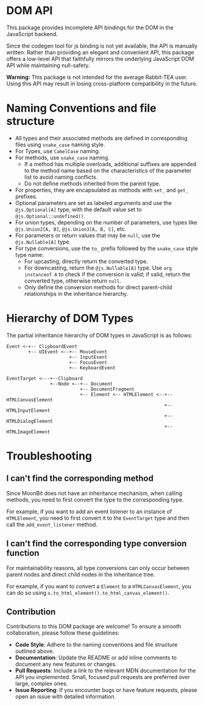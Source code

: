 # DOM API 

This package provides incomplete API bindings for the DOM in the JavaScript backend.

Since the codegen tool for js binding is not yet available, the API is manually written. 
Rather than providing an elegant and convenient API, this package offers a low-level API that faithfully mirrors the underlying JavaScript DOM API while maintaining null-safety.

**Warning:** This package is not intended for the average Rabbit-TEA user. Using this API may result in losing cross-platform compatibility in the future.

# Naming Conventions and file structure

- All types and their associated methods are defined in corresponding files using `snake_case` naming style.
- For Types, use `CamelCase` naming.
- For methods, use `snake_case` naming.
    - If a method has multiple overloads, additional suffixes are appended to the method name based on the characteristics of the parameter list to avoid naming conflicts.
    - Do not define methods inherited from the parent type.
- For properties, they are encapsulated as methods with `set_` and `get_` prefixes.
- Optional parameters are set as labeled arguments and use the `@js.Optional[A]` type, with the default value set to `@js.Optional::undefined()`.
- For union types, depending on the number of parameters, use types like `@js.Union2[A, B]`, `@js.Union3[A, B, C]`, etc.
- For parameters or return values that may be `null`, use the `@js.Nullable[A]` type.
- For type conversions, use the `to_` prefix followed by the `snake_case` style type name:
    - For upcasting, directly return the converted type.
    - For downcasting, return the `@js.Nullable[A]` type. Use `arg instanceof A` to check if the conversion is valid; if valid, return the converted type, otherwise return `null`.
    - Only define the conversion methods for direct parent-child relationships in the inheritance hierarchy.

# Hierarchy of DOM Types

The partial inheritance hierarchy of DOM types in JavaScript is as follows: 

```plaintext
Event <-+-- ClipboardEvent
        +-- UIEvent <--+-- MouseEvent
                       +-- InputEvent
                       +-- FocusEvent
                       +-- KeyboardEvent

EventTarget <---+--Clipboard 
                +--Node <--+-- Document
                           +-- DocumentFragment
                           +-- Element <-- HTMLElement <--+-- HTMLCanvasElement
                                                          +-- HTMLInputElement
                                                          +-- HTMLDialogElement
                                                          +-- HTMLImageElement
```

# Troubleshooting

## I can't find the corresponding method

Since MoonBit does not have an inheritance mechanism, when calling methods, you need to first convert the type to the corresponding type.

For example, if you want to add an event listener to an instance of `HTMLElement`, you need to first convert it to the `EventTarget` type and then call the `add_event_listener` method.

## I can't find the corresponding type conversion function

For maintainability reasons, all type conversions can only occur between parent nodes and direct child nodes in the inheritance tree.

For example, if you want to convert a `Element` to a `HTMLCanvasElement`, you can do so using `x.to_html_element().to_html_canvas_element()`.


## Contribution 

Contributions to this DOM package are welcome! To ensure a smooth collaboration, please follow these guidelines:

- **Code Style**: Adhere to the naming conventions and file structure outlined above.
- **Documentation**: Update the README or add inline comments to document any new features or changes.
- **Pull Requests**: Include a link to the relevant MDN documentation for the API you implemented. Small, focused pull requests are preferred over large, complex ones.
- **Issue Reporting**: If you encounter bugs or have feature requests, please open an issue with detailed information.

